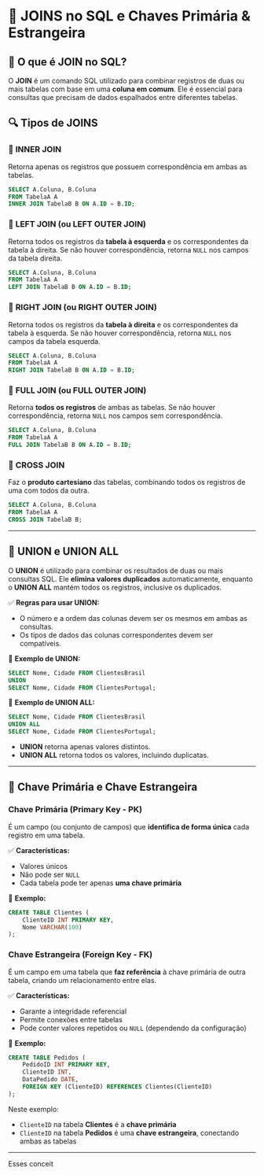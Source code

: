 # 🔗 **JOINS no SQL e Chaves Primária & Estrangeira**

## 📌 **O que é JOIN no SQL?**
O **JOIN** é um comando SQL utilizado para combinar registros de duas ou mais tabelas com base em uma **coluna em comum**. Ele é essencial para consultas que precisam de dados espalhados entre diferentes tabelas.

## 🔍 **Tipos de JOINS**

### 🔹 **INNER JOIN**
Retorna apenas os registros que possuem correspondência em ambas as tabelas.
```sql
SELECT A.Coluna, B.Coluna
FROM TabelaA A
INNER JOIN TabelaB B ON A.ID = B.ID;
```

### 🔹 **LEFT JOIN (ou LEFT OUTER JOIN)**
Retorna todos os registros da **tabela à esquerda** e os correspondentes da tabela à direita. Se não houver correspondência, retorna `NULL` nos campos da tabela direita.
```sql
SELECT A.Coluna, B.Coluna
FROM TabelaA A
LEFT JOIN TabelaB B ON A.ID = B.ID;
```

### 🔹 **RIGHT JOIN (ou RIGHT OUTER JOIN)**
Retorna todos os registros da **tabela à direita** e os correspondentes da tabela à esquerda. Se não houver correspondência, retorna `NULL` nos campos da tabela esquerda.
```sql
SELECT A.Coluna, B.Coluna
FROM TabelaA A
RIGHT JOIN TabelaB B ON A.ID = B.ID;
```

### 🔹 **FULL JOIN (ou FULL OUTER JOIN)**
Retorna **todos os registros** de ambas as tabelas. Se não houver correspondência, retorna `NULL` nos campos sem correspondência.
```sql
SELECT A.Coluna, B.Coluna
FROM TabelaA A
FULL JOIN TabelaB B ON A.ID = B.ID;
```

### 🔹 **CROSS JOIN**
Faz o **produto cartesiano** das tabelas, combinando todos os registros de uma com todos da outra.
```sql
SELECT A.Coluna, B.Coluna
FROM TabelaA A
CROSS JOIN TabelaB B;
```

---

## 🔗 **UNION e UNION ALL**

O **UNION** é utilizado para combinar os resultados de duas ou mais consultas SQL. Ele **elimina valores duplicados** automaticamente, enquanto o **UNION ALL** mantém todos os registros, inclusive os duplicados.

✅ **Regras para usar UNION:**
- O número e a ordem das colunas devem ser os mesmos em ambas as consultas.
- Os tipos de dados das colunas correspondentes devem ser compatíveis.

📌 **Exemplo de UNION:**
```sql
SELECT Nome, Cidade FROM ClientesBrasil
UNION
SELECT Nome, Cidade FROM ClientesPortugal;
```

📌 **Exemplo de UNION ALL:**
```sql
SELECT Nome, Cidade FROM ClientesBrasil
UNION ALL
SELECT Nome, Cidade FROM ClientesPortugal;
```

- **UNION** retorna apenas valores distintos.
- **UNION ALL** retorna todos os valores, incluindo duplicatas.

---

## 🔑 **Chave Primária e Chave Estrangeira**

### **Chave Primária (Primary Key - PK)**
É um campo (ou conjunto de campos) que **identifica de forma única** cada registro em uma tabela.

✅ **Características:**
- Valores únicos
- Não pode ser `NULL`
- Cada tabela pode ter apenas **uma chave primária**

📌 **Exemplo:**
```sql
CREATE TABLE Clientes (
    ClienteID INT PRIMARY KEY,
    Nome VARCHAR(100)
);
```

### **Chave Estrangeira (Foreign Key - FK)**
É um campo em uma tabela que **faz referência** à chave primária de outra tabela, criando um relacionamento entre elas.

✅ **Características:**
- Garante a integridade referencial
- Permite conexões entre tabelas
- Pode conter valores repetidos ou `NULL` (dependendo da configuração)

📌 **Exemplo:**
```sql
CREATE TABLE Pedidos (
    PedidoID INT PRIMARY KEY,
    ClienteID INT,
    DataPedido DATE,
    FOREIGN KEY (ClienteID) REFERENCES Clientes(ClienteID)
);
```

Neste exemplo:
- `ClienteID` na tabela **Clientes** é a **chave primária**
- `ClienteID` na tabela **Pedidos** é uma **chave estrangeira**, conectando ambas as tabelas

---

Esses conceit